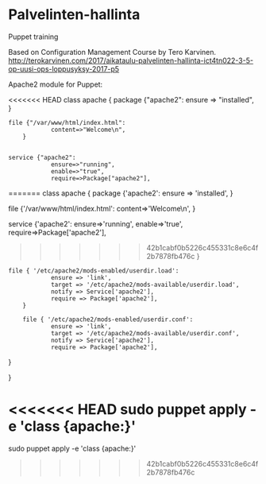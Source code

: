 # Palvelinten-hallinta
Puppet training

Based on Configuration Management Course by Tero Karvinen. http://terokarvinen.com/2017/aikataulu-palvelinten-hallinta-ict4tn022-3-5-op-uusi-ops-loppusyksy-2017-p5

Apache2 module for Puppet:

<<<<<<< HEAD
	class apache {
        	package {"apache2":
                ensure => "installed",
        }

	file {"/var/www/html/index.html":
                content=>"Welcome\n",
        }


	service {"apache2":
                ensure=>"running",
                enable=>"true",
                require=>Package["apache2"],
=======
class apache {
        package {'apache2':
                ensure => 'installed',
        }

file {'/var/www/html/index.html':
                content=>'Welcome\n',
        }


service {'apache2':
                ensure=>'running',
                enable=>'true',
                require=>Package['apache2'],
>>>>>>> 42b1cabf0b5226c455331c8e6c4f2b7878fb476c
        }



	file { '/etc/apache2/mods-enabled/userdir.load':
                ensure => 'link',
                target => '/etc/apache2/mods-available/userdir.load',
                notify => Service['apache2'],
                require => Package['apache2'],
        }

        file { '/etc/apache2/mods-enabled/userdir.conf':
                ensure => 'link',
                target => '/etc/apache2/mods-available/userdir.conf',
                notify => Service['apache2'],
                require => Package['apache2'],
   }

}


<<<<<<< HEAD
	sudo puppet apply -e 'class {apache:}'
=======
sudo puppet apply -e 'class {apache:}'

>>>>>>> 42b1cabf0b5226c455331c8e6c4f2b7878fb476c
